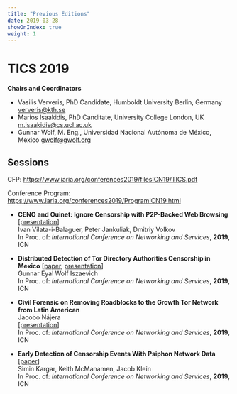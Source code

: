 ```yaml
---
title: "Previous Editions"
date: 2019-03-28
showOnIndex: true
weight: 1
---
```


# TICS 2019

**Chairs and Coordinators**

* Vasilis Ververis, PhD Candidate, Humboldt University Berlin, Germany ververis@kth.se
* Marios Isaakidis, PhD Canditate, University College London, UK m.isaakidis@cs.ucl.ac.uk
* Gunnar Wolf,  M. Eng., Universidad Nacional Autónoma de México, Mexico gwolf@gwolf.org


## Sessions

CFP: https://www.iaria.org/conferences2019/filesICN19/TICS.pdf

Conference Program: https://www.iaria.org/conferences2019/ProgramICN19.html

* **CENO and Ouinet: Ignore Censorship with P2P-Backed Web Browsing**
  [[presentation](/proceedings/2019a/icn_2019_vil2019.pdf)]<br>
  Ivan Vilata-i-Balaguer, Peter Jankuliak, Dmitriy Volkov<br>
  In Proc. of: *International Conference on Networking and Services*, **2019**, ICN

* **Distributed Detection of Tor Directory Authorities Censorship in Mexico**
  [[paper](/proceedings/2019a/icn_2019_6_20_38010.pdf),
  [presentation](/proceedings/2019a/icn_2019_7_10_38005-presentation.pdf)]<br>
  Gunnar Eyal Wolf Iszaevich<br>
  In Proc. of: *International Conference on Networking and Services*, **2019**, ICN

* **Civil Forensic on Removing Roadblocks to the Growth Tor Network from Latin American**<br>
  Jacobo Nájera<br>
  [[presentation](/proceedings/2019a/icn_2019_naj2019.pdf)]<br>
  In Proc. of: *International Conference on Networking and Services*, **2019**, ICN

* **Early Detection of Censorship Events With Psiphon Network Data**
  [[paper](/proceedings/2019a/icn_2019_7_10_38005.pdf)]<br>
  Simin Kargar, Keith McManamen, Jacob Klein<br>
  In Proc. of: *International Conference on Networking and Services*, **2019**, ICN

